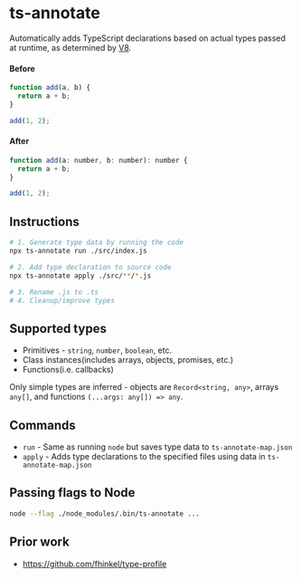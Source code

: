 # ts-annotate

Automatically adds TypeScript declarations based on actual types passed at runtime, as determined by [V8][v8-profiling].

#### Before

```javascript
function add(a, b) {
  return a + b;
}

add(1, 2);
```

#### After

```javascript
function add(a: number, b: number): number {
  return a + b;
}

add(1, 2);
```

## Instructions

```sh
# 1. Generate type data by running the code
npx ts-annotate run ./src/index.js

# 2. Add type declaration to source code
npx ts-annotate apply ./src/**/*.js

# 3. Rename .js to .ts
# 4. Cleanup/improve types
```

## Supported types

- Primitives - `string`, `number`, `boolean`, etc.
- Class instances(includes arrays, objects, promises, etc.)
- Functions(i.e. callbacks)

Only simple types are inferred - objects are `Record<string, any>`, arrays
`any[]`, and functions `(...args: any[]) => any`.

## Commands

- `run` - Same as running `node` but saves type data to `ts-annotate-map.json`
- `apply` - Adds type declarations to the specified files using data in `ts-annotate-map.json`

## Passing flags to Node

```sh
node --flag ./node_modules/.bin/ts-annotate ...
```

## Prior work

- https://github.com/fhinkel/type-profile

[v8-profiling]: https://docs.google.com/document/d/1JY7pUCAk8gegyi6UkIdln6j_AeJqQucZg92advaMJY4/edit
